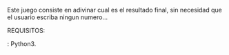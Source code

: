 Este juego consiste en adivinar cual es el resultado final, 
sin necesidad que el usuario escriba ningun numero...

REQUISITOS:

  : Python3.
  
